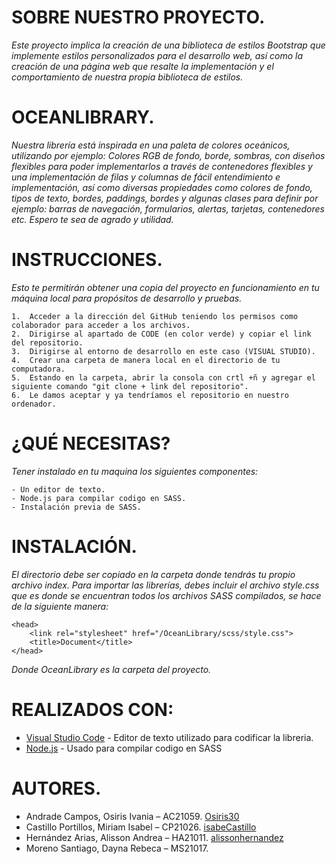 # SOBRE NUESTRO PROYECTO.

_Este proyecto implica la creación de una biblioteca de estilos Bootstrap que implemente estilos personalizados para el desarrollo web, así como la creación de una página web que resalte la implementación y el comportamiento de nuestra propia biblioteca de estilos._

# OCEANLIBRARY.

_Nuestra librería está inspirada en una paleta de colores oceánicos, utilizando por ejemplo: Colores RGB de fondo, borde, sombras, con diseños flexibles para poder implementarlos a través de contenedores flexibles y una implementación de filas y columnas de fácil entendimiento e implementación, así como diversas propiedades como colores de fondo, tipos de texto, bordes, paddings, bordes y algunas clases para definir por ejemplo: barras de navegación, formularios, alertas, tarjetas, contenedores etc. Espero te sea de agrado y utilidad._

# INSTRUCCIONES.

_Esto te permitirán obtener una copia del proyecto en funcionamiento en tu máquina local para propósitos de desarrollo y pruebas._

```
1.	Acceder a la dirección del GitHub teniendo los permisos como colaborador para acceder a los archivos.
2.	Dirigirse al apartado de CODE (en color verde) y copiar el link del repositorio.  
3.	Dirigirse al entorno de desarrollo en este caso (VISUAL STUDIO). 
4.	Crear una carpeta de manera local en el directorio de tu computadora. 
5.	Estando en la carpeta, abrir la consola con crtl +ñ y agregar el siguiente comando "git clone + link del repositorio". 
6.	Le damos aceptar y ya tendríamos el repositorio en nuestro ordenador.
```

# ¿QUÉ NECESITAS?

_Tener instalado en tu maquina los siguientes componentes:_

```
- Un editor de texto.
- Node.js para compilar codigo en SASS.
- Instalación previa de SASS.
```

# INSTALACIÓN.

_El directorio debe ser copiado en la carpeta donde tendrás tu propio archivo index.
Para importar las librerías, debes incluir el archivo style.css que es donde se encuentran todos los archivos SASS compilados, se hace de la siguiente manera:_

```
<head>
    <link rel="stylesheet" href="/OceanLibrary/scss/style.css">
    <title>Document</title>
</head>
```
_Donde OceanLibrary es la carpeta del proyecto._

# REALIZADOS CON:

* [Visual Studio Code](https://code.visualstudio.com/) - Editor de texto utilizado para codificar la libreria.
* [Node.js](https://nodejs.org/en) - Usado para compilar codigo en SASS


# AUTORES.

* Andrade Campos, Osiris Ivania – AC21059. [Osiris30](https://github.com/Osiris30)
* Castillo Portillos, Miriam Isabel – CP21026. [isabeCastillo](https://github.com/isabeCastillo)
* Hernández Arias, Alisson Andrea – HA21011. [alissonhernandez](https://github.com/alissonhernandez)
* Moreno Santiago, Dayna Rebeca – MS21017.

